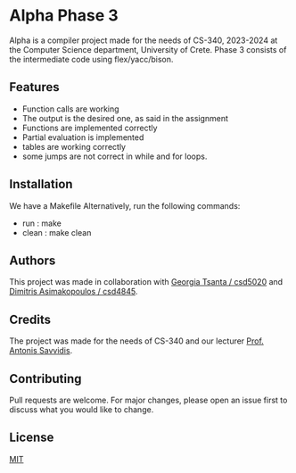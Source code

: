# Alpha Phase 3

Alpha is a compiler project made for the needs of CS-340, 2023-2024 at the Computer Science department, University of Crete.
Phase 3 consists of the intermediate code using flex/yacc/bison. 

## Features
 *  Function calls are working
 * The output is the desired one, as said in the assignment
 * Functions are implemented correctly
 * Partial evaluation is implemented
 * tables are working correctly
 * some jumps are not correct in while and for loops.

## Installation
We have a Makefile 
Alternatively, run the following commands:
* run : make
* clean : make clean

## Authors
This project was made in collaboration with [Georgia Tsanta / csd5020](https://github.com/georgiats0) and [Dimitris Asimakopoulos / csd4845](https://github.com/mitsosasim).


## Credits
The project was made for the needs of CS-340 and our lecturer [Prof. Antonis Savvidis]().

## Contributing

Pull requests are welcome. For major changes, please open an issue first
to discuss what you would like to change.

## License

[MIT](https://choosealicense.com/licenses/mit/)
